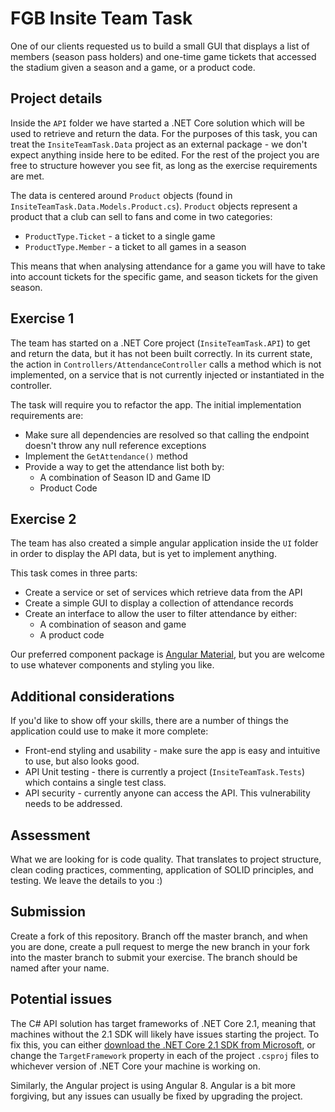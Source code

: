 # FGB Insite Team Task

One of our clients requested us to build a small GUI that displays a list of members (season pass holders) and one-time game tickets that accessed the stadium given a season and a game, or a product code.

## Project details

Inside the `API` folder we have started a .NET Core solution which will be used to retrieve and return the data. For the purposes of this task, you can treat the `InsiteTeamTask.Data` project as an external package - we don't expect anything inside here to be edited. For the rest of the project you are free to structure however you see fit, as long as the exercise requirements are met.

The data is centered around `Product` objects (found in `InsiteTeamTask.Data.Models.Product.cs`). `Product` objects represent a product that a club can sell to fans and come in two categories:
- `ProductType.Ticket` - a ticket to a single game
- `ProductType.Member` - a ticket to all games in a season

This means that when analysing attendance for a game you will have to take into account tickets for the specific game, and season tickets for the given season.

## Exercise 1

The team has started on a .NET Core project (`InsiteTeamTask.API`) to get and return the data, but it has not been built correctly. In its current state, the action in `Controllers/AttendanceController` calls a method which is not implemented, on a service that is not currently injected or instantiated in the controller.

The task will require you to refactor the app. The initial implementation requirements are:

- Make sure all dependencies are resolved so that calling the endpoint doesn't throw any null reference exceptions
- Implement the `GetAttendance()` method
- Provide a way to get the attendance list both by:
  - A combination of Season ID and Game ID
  - Product Code

## Exercise 2

The team has also created a simple angular application inside the `UI` folder in order to display the API data, but is yet to implement anything.

This task comes in three parts:
- Create a service or set of services which retrieve data from the API
- Create a simple GUI to display a collection of attendance records
- Create an interface to allow the user to filter attendance by either:
  - A combination of season and game
  - A product code

Our preferred component package is [Angular Material](https://material.angular.io/), but you are welcome to use whatever components and styling you like.

## Additional considerations
If you'd like to show off your skills, there are a number of things the application could use to make it more complete:

- Front-end styling and usability - make sure the app is easy and intuitive to use, but also looks good.
- API Unit testing - there is currently a project (`InsiteTeamTask.Tests`) which contains a single test class.
- API security - currently anyone can access the API. This vulnerability needs to be addressed.

## Assessment
What we are looking for is code quality. That translates to project structure, clean coding practices, commenting, application of SOLID principles, and testing. We leave the details to you :)

## Submission
Create a fork of this repository. Branch off the master branch, and when you are done, create a pull request to merge the new branch in your fork into the master branch to submit your exercise. The branch should be named after your name.

## Potential issues
The C# API solution has target frameworks of .NET Core 2.1, meaning that machines without the 2.1 SDK will likely have issues starting the project. To fix this, you can either [download the .NET Core 2.1 SDK from Microsoft](https://dotnet.microsoft.com/download/dotnet/2.1), or change the `TargetFramework` property in each of the project `.csproj` files to whichever version of .NET Core your machine is working on.

Similarly, the Angular project is using Angular 8. Angular is a bit more forgiving, but any issues can usually be fixed by upgrading the project.

